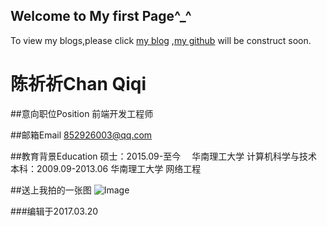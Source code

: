 ## Welcome to My first Page^_^

To view my blogs,please click [my blog](http://scutcqq.blog.163.com/) ,[my github](https://chanqq.github.io/) will be construct soon.

# 陈祈祈Chan Qiqi

##意向职位Position
前端开发工程师

##邮箱Email
852926003@qq.com

##教育背景Education
硕士：2015.09-至今　  华南理工大学 计算机科学与技术
本科：2009.09-2013.06 华南理工大学 网络工程

##送上我拍的一张图
![Image]("./images/light.jpg")


###编辑于2017.03.20